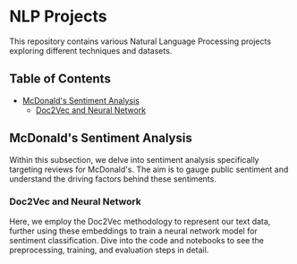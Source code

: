 # NLP Projects

This repository contains various Natural Language Processing projects exploring different techniques and datasets.

## Table of Contents

- [McDonald's Sentiment Analysis](#mcdonalds-sentiment-analysis)
  - [Doc2Vec and Neural Network](#doc2vec-and-neural-network)

## McDonald's Sentiment Analysis

Within this subsection, we delve into sentiment analysis specifically targeting reviews for McDonald's. The aim is to gauge public sentiment and understand the driving factors behind these sentiments.

### Doc2Vec and Neural Network

Here, we employ the Doc2Vec methodology to represent our text data, further using these embeddings to train a neural network model for sentiment classification. Dive into the code and notebooks to see the preprocessing, training, and evaluation steps in detail.
